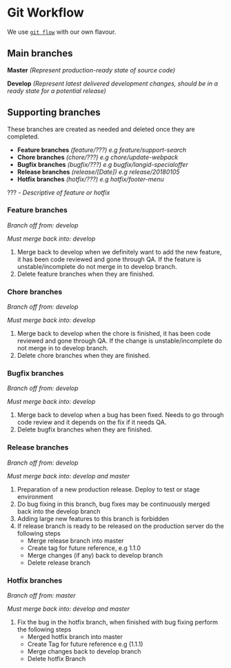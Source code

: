 # Git Workflow
We use [`git flow`](http://danielkummer.github.io/git-flow-cheatsheet/) with our own flavour.

## Main branches
**Master** _(Represent production-ready state of source code)_

**Develop** _(Represent latest delivered development changes, should be in a ready state for a potential release)_

## Supporting branches
These branches are created as needed and deleted once they are completed.

* **Feature branches** _(feature/???) e.g feature/support-search_
* **Chore branches** _(chore/???) e.g chore/update-webpack_
* **Bugfix branches** _(bugfix/???) e.g bugfix/langid-specialoffer_
* **Release branches** _(release/[Date]) e.g release/20180105_
* **Hotfix branches** _(hotfix/???) e.g hotfix/footer-menu_

??? - _Descriptive of feature or hotfix_

### Feature branches
_Branch off from: develop_

_Must merge back into: develop_

1. Merge back to develop when we definitely want to add the new feature, it has been code reviewed and gone through QA. If the feature is unstable/incomplete do not merge in to develop branch.
2. Delete feature branches when they are finished.


### Chore branches
_Branch off from: develop_

_Must merge back into: develop_

1. Merge back to develop when the chore is finished, it has been code reviewed and gone through QA. If the change is unstable/incomplete do not merge in to develop branch.
2. Delete chore branches when they are finished.

### Bugfix branches
_Branch off from: develop_

_Must merge back into: develop_

1. Merge back to develop when a bug has been fixed. Needs to go through code review and it depends on the fix if it needs QA.
2. Delete bugfix branches when they are finished.

### Release branches
_Branch off from: develop_

_Must merge back into: develop and master_

1. Preparation of a new production release. Deploy to test or stage environment
2. Do bug fixing in this branch, bug fixes may be continuously merged back into the develop branch
3. Adding large new features to this branch is forbidden
4. If release branch is ready to be released on the production server do the following steps
   * Merge release branch into master
   * Create tag for future reference, e.g 1.1.0
   * Merge changes (if any) back to develop branch
   * Delete release branch

### Hotfix branches
_Branch off from: master_

_Must merge back into: develop and master_

1. Fix the bug in the hotfix branch, when finished with bug fixing perform the following steps
   * Merged hotfix branch into master
   * Create Tag for future reference e.g (1.1.1)
   * Merge changes back to develop branch
   * Delete hotfix Branch

